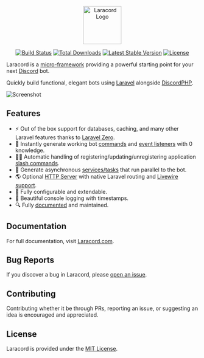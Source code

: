 <p align="center">
    <img title="Laracord" height="100" src="https://raw.githubusercontent.com/laracord/laracord.com/main/public/images/logo-full-dark.png" alt="Laracord Logo" />
</p>

<p align="center">
  <a href="https://github.com/laracord/framework/actions"><img src="https://img.shields.io/github/actions/workflow/status/laracord/framework/main.yml?branch=main&style=flat-square" alt="Build Status" /></a>
  <a href="https://packagist.org/packages/laracord/framework"><img src="https://img.shields.io/packagist/dt/laracord/framework.svg?style=flat-square" alt="Total Downloads" /></a>
  <a href="https://packagist.org/packages/laracord/framework"><img src="https://img.shields.io/packagist/v/laracord/framework.svg?label=framework&style=flat-square" alt="Latest Stable Version" /></a>
  <a href="https://packagist.org/packages/laracord/framework"><img src="https://img.shields.io/packagist/l/laracord/framework.svg?style=flat-square" alt="License" /></a>
</p>

Laracord is a [micro-framework](https://github.com/laracord/framework) providing a powerful starting point for your next [Discord](https://discord.com/developers/docs/intro) bot.

Quickly build functional, elegant bots using [Laravel](https://laravel.com/) alongside [DiscordPHP](https://github.com/discord-php/DiscordPHP).

![Screenshot](https://raw.githubusercontent.com/laracord/laracord.com/main/public/images/laracord-cli.png)

## Features

- ⚡️ Out of the box support for databases, caching, and many other Laravel features thanks to [Laravel Zero](https://laravel-zero.com/).
- 🚀 Instantly generate working bot [commands](https://laracord.com/docs/commands) and [event listeners](https://laracord.com/docs/events) with 0 knowledge.
- 🧑‍💻 Automatic handling of registering/updating/unregistering application [slash commands](https://laracord.com/docs/slash-commands).
- 👷 Generate asynchronous [services/tasks](https://laracord.com/docs/services) that run parallel to the bot.
- 🌎 Optional [HTTP Server](https://laracord.com/docs/http-server) with native Laravel routing and [Livewire support](https://laracord.com/docs/livewire).
- 🔧 Fully configurable and extendable.
- 💄 Beautiful console logging with timestamps.
- 🔍️ Fully [documented](https://laracord.com) and maintained.

## Documentation

For full documentation, visit [Laracord.com](https://laracord.com).

## Bug Reports

If you discover a bug in Laracord, please [open an issue](https://github.com/laracord/laracord/issues).

## Contributing

Contributing whether it be through PRs, reporting an issue, or suggesting an idea is encouraged and appreciated.

## License

Laracord is provided under the [MIT License](LICENSE.md).
